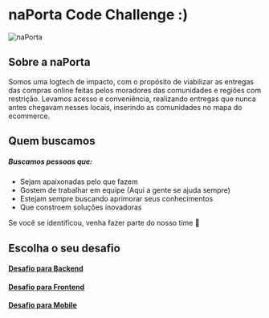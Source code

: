 # naPorta Code Challenge :)

![naPorta](./.github/naporta-logo.svg)

## Sobre a naPorta

Somos uma logtech de impacto, com o propósito de viabilizar as entregas das compras online feitas pelos moradores das comunidades e regiões com restrição. Levamos acesso e conveniência, realizando entregas que nunca antes chegavam nesses locais, inserindo as comunidades no mapa do ecommerce.

## Quem buscamos

##### Buscamos pessoas que:

* Sejam apaixonadas pelo que fazem
* Gostem de trabalhar em equipe (Aqui a gente se ajuda sempre)
* Estejam sempre buscando aprimorar seus conhecimentos
* Que constroem soluções inovadoras 

Se você se identificou, venha fazer parte do nosso time :rocket:

## Escolha o seu desafio

#### [Desafio para Backend](https://github.com/naportabrasil/vagas/tree/master/backend)

#### [Desafio para Frontend](https://github.com/naportabrasil/vagas/tree/master/frontend)

#### [Desafio para Mobile](https://github.com/naportabrasil/vagas/tree/master/mobile)